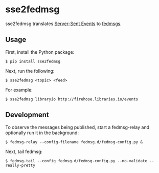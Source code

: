 # sse2fedmsg

sse2fedmsg translates [Server-Sent Events](https://www.w3.org/TR/eventsource/)
to [fedmsgs](http://fedmsg.com/).

## Usage

First, install the Python package:
```
$ pip install sse2fedmsg
```

Next, run the following:
```
$ sse2fedmsg <topic> <feed>
```

For example:
```
$ sse2fedmsg libraryio http://firehose.libraries.io/events
```

## Development

To observe the messages being published, start a fedmsg-relay and optionally
run it in the background:
```
$ fedmsg-relay --config-filename fedmsg.d/fedmsg-config.py &
```

Next, tail fedmsg:
```
$ fedmsg-tail --config fedmsg.d/fedmsg-config.py --no-validate --really-pretty
```
